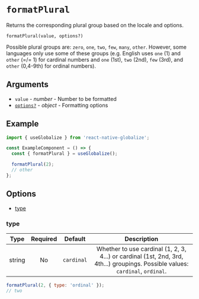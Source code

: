 # `formatPlural`

Returns the corresponding plural group based on the locale and options.

`formatPlural(value, options?)`

Possible plural groups are: `zero`, `one`, `two`, `few`, `many`, `other`. However, some languages only use some of these groups (e.g. English uses `one` (1) and `other` (=/= 1) for cardinal numbers and `one` (1st), `two` (2nd), `few` (3rd), and `other` (0,4-9th) for ordinal numbers).

## Arguments

- `value` - *number* - Number to be formatted
- [`options?`](#options) - *object* - Formatting options

## Example

```js
import { useGlobalize } from 'react-native-globalize';

const ExampleComponent = () => {
  const { formatPlural } = useGlobalize();

  formatPlural(2);
  // other
};
```

## Options

- [type](#type)

### type

|  Type  | Required |  Default   | Description |
| :----: | :------: | :--------: | :---------: |
| string |    No    | `cardinal` | Whether to use cardinal (1, 2, 3, 4...) or cardinal (1st, 2nd, 3rd, 4th...) groupings. Possible values: `cardinal`, `ordinal`. |

```js
formatPlural(2, { type: 'ordinal' });
// two
```
